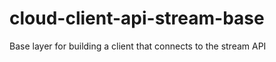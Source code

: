 cloud-client-api-stream-base
============================

Base layer for building a client that connects to the stream API
